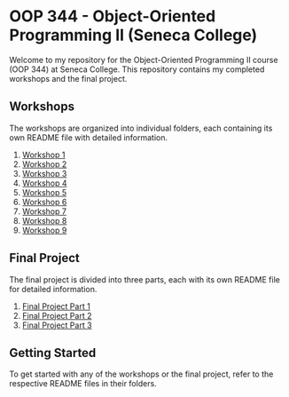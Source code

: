 # OOP 344 - Object-Oriented Programming II (Seneca College)

Welcome to my repository for the Object-Oriented Programming II course (OOP 344) at Seneca College. This repository contains my completed workshops and the final project.

## Workshops

The workshops are organized into individual folders, each containing its own README file with detailed information.

1. [Workshop 1](workshop_1)
2. [Workshop 2](workshop2/README.md)
3. [Workshop 3](workshop3/README.md)
4. [Workshop 4](workshop4/README.md)
5. [Workshop 5](workshop5/README.md)
6. [Workshop 6](workshop6/README.md)
7. [Workshop 7](workshop7/README.md)
8. [Workshop 8](workshop8/README.md)
9. [Workshop 9](workshop9/README.md)

## Final Project

The final project is divided into three parts, each with its own README file for detailed information.

1. [Final Project Part 1](finalproject-part1/README.md)
2. [Final Project Part 2](finalproject-part2/README.md)
3. [Final Project Part 3](finalproject-part3/README.md)

## Getting Started

To get started with any of the workshops or the final project, refer to the respective README files in their folders.
